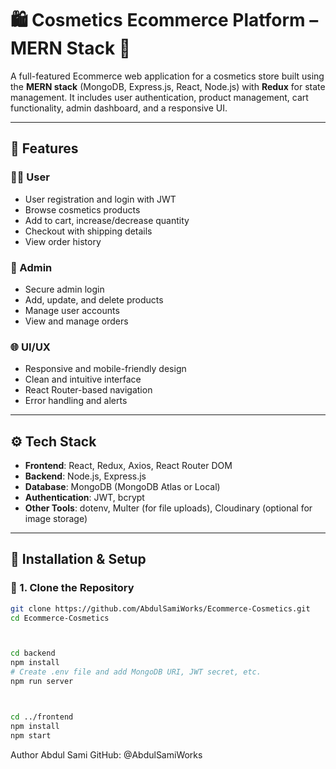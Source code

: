 # 🛍️ Cosmetics Ecommerce Platform – MERN Stack 💄

A full-featured Ecommerce web application for a cosmetics store built using the **MERN stack** (MongoDB, Express.js, React, Node.js) with **Redux** for state management. It includes user authentication, product management, cart functionality, admin dashboard, and a responsive UI.

---

## 📌 Features

### 🧑‍💼 User
- User registration and login with JWT
- Browse cosmetics products
- Add to cart, increase/decrease quantity
- Checkout with shipping details
- View order history

### 🛒 Admin
- Secure admin login
- Add, update, and delete products
- Manage user accounts
- View and manage orders

### 🌐 UI/UX
- Responsive and mobile-friendly design
- Clean and intuitive interface
- React Router-based navigation
- Error handling and alerts

---

## ⚙️ Tech Stack

- **Frontend**: React, Redux, Axios, React Router DOM
- **Backend**: Node.js, Express.js
- **Database**: MongoDB (MongoDB Atlas or Local)
- **Authentication**: JWT, bcrypt
- **Other Tools**: dotenv, Multer (for file uploads), Cloudinary (optional for image storage)

---

## 🚀 Installation & Setup

### 📁 1. Clone the Repository
```bash
git clone https://github.com/AbdulSamiWorks/Ecommerce-Cosmetics.git
cd Ecommerce-Cosmetics



cd backend
npm install
# Create .env file and add MongoDB URI, JWT secret, etc.
npm run server



cd ../frontend
npm install
npm start
```


Author
Abdul Sami
GitHub: @AbdulSamiWorks
